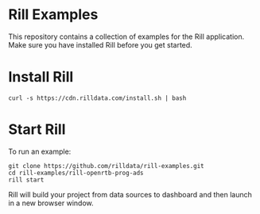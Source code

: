 # Rill Examples

This repository contains a collection of examples for the Rill application. Make sure you have installed Rill before you get started.

# Install Rill 
```
curl -s https://cdn.rilldata.com/install.sh | bash
```

# Start Rill

To run an example:

```
git clone https://github.com/rilldata/rill-examples.git
cd rill-examples/rill-openrtb-prog-ads
rill start
```

Rill will build your project from data sources to dashboard and then launch in a new browser window.
